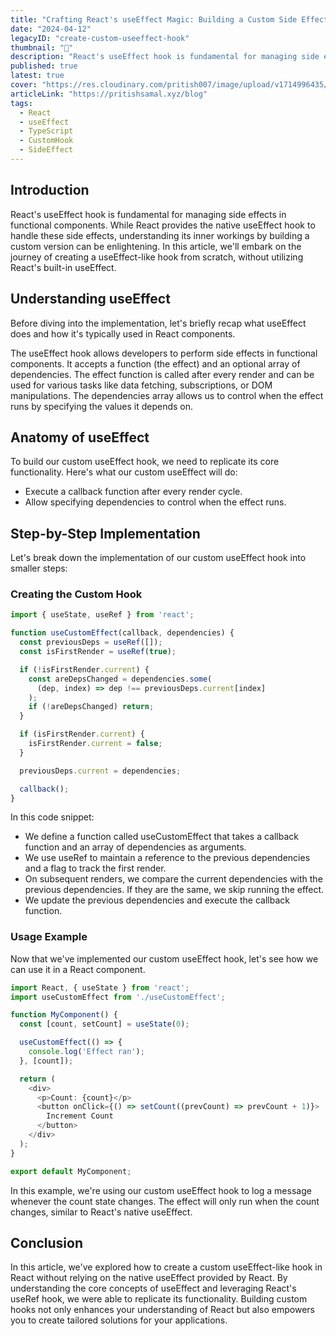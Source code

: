 ```yaml
---
title: "Crafting React's useEffect Magic: Building a Custom Side Effect Hook Without useEffect"
date: "2024-04-12"
legacyID: "create-custom-useeffect-hook"
thumbnail: "📘"
description: "React's useEffect hook is fundamental for managing side effects in functional components. While React provides the native useEffect hook to..."
published: true
latest: true
cover: "https://res.cloudinary.com/pritish007/image/upload/v1714996435/Personal%20Portfolio/custom-hook_q1rspq.png"
articleLink: "https://pritishsamal.xyz/blog"
tags:
  - React
  - useEffect
  - TypeScript
  - CustomHook
  - SideEffect
---
```


## Introduction
React's useEffect hook is fundamental for managing side effects in functional components. While React provides the native useEffect hook to handle these side effects, understanding its inner workings by building a custom version can be enlightening. In this article, we'll embark on the journey of creating a useEffect-like hook from scratch, without utilizing React's built-in useEffect.

## Understanding useEffect
Before diving into the implementation, let's briefly recap what useEffect does and how it's typically used in React components.

The useEffect hook allows developers to perform side effects in functional components. It accepts a function (the effect) and an optional array of dependencies. The effect function is called after every render and can be used for various tasks like data fetching, subscriptions, or DOM manipulations. The dependencies array allows us to control when the effect runs by specifying the values it depends on.

## Anatomy of useEffect
To build our custom useEffect hook, we need to replicate its core functionality. Here's what our custom useEffect will do:

- Execute a callback function after every render cycle.
- Allow specifying dependencies to control when the effect runs.

## Step-by-Step Implementation
Let's break down the implementation of our custom useEffect hook into smaller steps:

### Creating the Custom Hook

```ts
import { useState, useRef } from 'react';

function useCustomEffect(callback, dependencies) {
  const previousDeps = useRef([]);
  const isFirstRender = useRef(true);

  if (!isFirstRender.current) {
    const areDepsChanged = dependencies.some(
      (dep, index) => dep !== previousDeps.current[index]
    );
    if (!areDepsChanged) return;
  }

  if (isFirstRender.current) {
    isFirstRender.current = false;
  }

  previousDeps.current = dependencies;

  callback();
}
```

In this code snippet:
- We define a function called useCustomEffect that takes a callback function and an array of dependencies as arguments.
- We use useRef to maintain a reference to the previous dependencies and a flag to track the first render.
- On subsequent renders, we compare the current dependencies with the previous dependencies. If they are the same, we skip running the effect.
- We update the previous dependencies and execute the callback function.

### Usage Example
Now that we've implemented our custom useEffect hook, let's see how we can use it in a React component.

```ts
import React, { useState } from 'react';
import useCustomEffect from './useCustomEffect';

function MyComponent() {
  const [count, setCount] = useState(0);

  useCustomEffect(() => {
    console.log('Effect ran');
  }, [count]);

  return (
    <div>
      <p>Count: {count}</p>
      <button onClick={() => setCount((prevCount) => prevCount + 1)}>
        Increment Count
      </button>
    </div>
  );
}

export default MyComponent;
```

In this example, we're using our custom useEffect hook to log a message whenever the count state changes. The effect will only run when the count changes, similar to React's native useEffect.

## Conclusion
In this article, we've explored how to create a custom useEffect-like hook in React without relying on the native useEffect provided by React. By understanding the core concepts of useEffect and leveraging React's useRef hook, we were able to replicate its functionality. Building custom hooks not only enhances your understanding of React but also empowers you to create tailored solutions for your applications.
